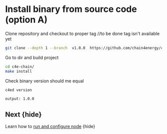 <!--
order: 4
-->

# Install binary from source code (option A)


Clone repository and checkout to proper tag
//to be done tag isn't available yet
```bash
git clone --depth 1 --branch  v1.0.0  https://github.com/chain4energy/c4e-chain.git
```
Go to dir and build project
```bash
cd c4e-chain/
make install
```

Check binary version should me equal
```bash
c4ed version

output: 1.0.0
```
## Next {hide}

Learn how to [run and configure node](.run_node.md) {hide}